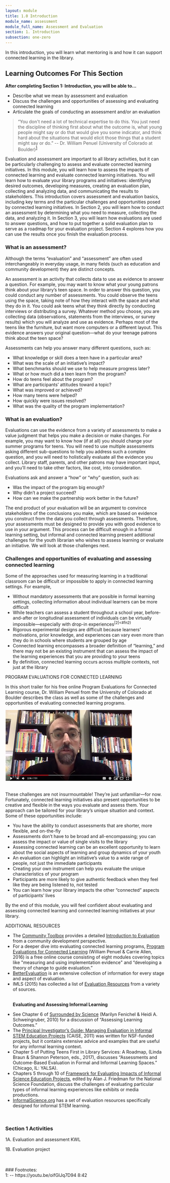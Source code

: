 ```yaml
---
layout: module
title: 1.0 Introduction
module_name: assessment
module_full_name: Assessment and Evaluation
section: 1. Introduction
subsection: one-zero
---
```


In this introduction, you will learn what mentoring is and how it can support connected learning in the library.

## Learning Outcomes For This Section

**After completing Section 1: Introduction, you will be able to...**
<ul class="fancy">
  <li>Describe what we mean by assessment and evaluation</li>
  <li>Discuss the challenges and opportunities of assessing and evaluating connected learning</li>
  <li>Articulate the goals of conducting an assessment and/or an evaluation</li>
</ul>

>“You don't need a lot of technical expertise to do this. You just need the discipline of thinking first about what the outcome is, what young people might say or do that would give you some indicator, and think hard about the situations that would elicit those things that a student might say or do.” -- Dr. William Penuel (University of Colorado at Boulder)<sup>[1](#fn1)</sup>

Evaluation and assessment are important to all library activities, but it can be particularly challenging to assess and evaluate connected learning initiatives. In this module, you will learn how to assess the impacts of connected learning and evaluate connected learning initiatives. You will learn how to evaluate your library programs and initiatives: identifying desired outcomes, developing measures, creating an evaluation plan, collecting and analyzing data, and communicating the results to stakeholders. This introduction covers assessment and evaluation basics, including key terms and the particular challenges and opportunities posed by connected learning initiatives. In Section 2, you will learn how to conduct an assessment by determining what you need to measure, collecting the data, and analyzing it. In Section 3, you will learn how evaluations are used to answer questions, and how to put together a solid evaluation plan to serve as a roadmap for your evaluation project. Section 4 explores how you can use the results once you finish the evaluation process.  

### What is an assessment?  

Although the terms “evaluation” and “assessment” are often used interchangeably in everyday usage, in many fields (such as education and community development) they are distinct concepts.  

An assessment is an activity that collects data to use as evidence to answer a question. For example, you may want to know what your young patrons think about your library’s teen space. In order to answer this question, you could conduct any number of assessments. You could observe the teens using the space, taking note of how they interact with the space and what they do in it. You could ask teens what they think directly by conducting interviews or distributing a survey. Whatever method you choose, you are collecting data (observations, statements from the interviews, or survey results) which you will analyze and use as evidence. Perhaps most of the teens like the furniture, but want more computers or a different layout. This evidence answers your original question—what do your teenage patrons think about the teen space?  

Assessments can help you answer many different questions, such as: 
- What knowledge or skill does a teen have in a particular area?  
- What was the scale of an initiative’s impact?  
- What benchmarks should we use to help measure progress later?  
- What or how much did a teen learn from the program?  
- How do teens feel about the program? 
- What are participants’ attitudes toward a topic? 
- What was improved or achieved?  
- How many teens were helped?  
- How quickly were issues resolved?  
- What was the quality of the program implementation? 

### What is an evaluation? 

Evaluations can use the evidence from a variety of assessments to make a value judgment that helps you make a decision or make changes. For example, you may want to know how (if at all) you should change your summer programs for teens. You will need to use multiple assessments asking different sub-questions to help you address such a complex question, and you will need to holistically evaluate all the evidence you collect. Library staff, parents, and other patrons may have important input, and you’ll need to take other factors, like cost, into consideration. 

Evaluations ask and answer a “how” or “why” question, such as:  
- Was the impact of the program big enough?  
- Why didn’t a project succeed?  
- How can we make the partnership work better in the future?  

The end product of your evaluation will be an argument to convince stakeholders of the conclusions you make, which are based on evidence you construct from the data you collect through assessments. Therefore, your assessments must be designed to provide you with good evidence to use in your argument. This process can be difficult enough in a formal learning setting, but informal and connected learning present additional challenges for the youth librarian who wishes to assess learning or evaluate an initiative. We will look at those challenges next.  

### Challenges and opportunities of evaluating and assessing connected learning 

Some of the approaches used for measuring learning in a traditional classroom can be difficult or impossible to apply in connected learning settings. For example, 
- Without mandatory assessments that are possible in formal learning settings, collecting information about individual learners can be more difficult 
- While teachers can assess a student throughout a school year, before-and-after or longitudinal assessment of individuals can be virtually impossible—especially with drop-in experiences<sup>[2]<#fn2)</sup> 
- Rigorous experimental designs are difficult because learners’ motivations, prior knowledge, and experiences can vary even more than they do in schools where students are grouped by age 
- Connected learning encompasses a broader definition of “learning,” and there may not be an existing instrument that can assess the impact of the learning experiences that you are providing to your teens 
- By definition, connected learning occurs across multiple contexts, not just at the library 

<div class="explanatory">
  <p><span class="box-title">PROGRAM EVALUATIONS FOR CONNECTED LEARNING</span></p> 
<p>In this short trailer for his free online Program Evaluations for Connected Learning course, Dr. William Penuel from the University of Colorado at Boulder describes the class as well as some of the challenges and opportunities of evaluating connected learning programs.</p>
<span><a href="https://youtu.be/u6rguxNk8kY"><img src="https://github.com/ConnectedLib/Connected-Learning-Modules/blob/master/images/assessment_section-1-0.jpg"/></a></span>
</div>
<br>

These challenges are not insurmountable! They’re just unfamiliar—for now. Fortunately, connected learning initiatives also present opportunities to be creative and flexible in the ways you evaluate and assess them. Your approach can be tailored for your library’s unique situation and context. Some of these opportunities include:  
- You have the ability to conduct assessments that are shorter, more flexible, and on-the-fly 
- Assessments don’t have to be broad and all-encompassing; you can assess the impact or value of single visits to the library 
- Assessing connected learning can be an excellent opportunity to learn about the social aspects of learning and group dynamics of your youth 
- An evaluation can highlight an initiative’s value to a wide range of people, not just the immediate participants 
- Creating your own instrument can help you evaluate the unique characteristics of your program 
- Participants are more likely to give authentic feedback when they feel like they are being listened to, not tested 
- You can learn how your library impacts the other “connected” aspects of participants’ lives 

By the end of this module, you will feel confident about evaluating and assessing connected learning and connected learning initiatives at your library.  

<div class="explanatory">  

  <p><span class="box-title">ADDITIONAL RESOURCES</span></p> 

<ul>
  <li>The <a href="http://ctb.ku.edu/en/table-of-contents" target="_blank">Community Toolbox</a> provides a detailed <a href="http://ctb.ku.edu/en/table-of-contents/evaluate/evaluation" target="_blank">Introduction to Evaluation</a> from a community development perspective.</li>

  <li>For a deeper dive into evaluating connected learning programs, <a href="https://dmlcommons.net/2016-course/" target="_blank">Program Evaluations for Connected Learning</a> (William Penuel & Carrie Allen, 2016) is a free online course consisting of eight modules covering topics like "measuring and using implementation evidence" and “developing a theory of change to guide evaluation.”</li>

  <li><a href="http://www.betterevaluation.org/" target="_blank">BetterEvaluation</a> is an extensive collection of information for every stage and aspect of evaluation.</li>

  <li>IMLS (2015) has collected a list of <a href="https://www.imls.gov/research-evaluation/evaluation-resources" target="_blank">Evaluation Resources</a> from a variety of sources.</li>

<br><b>Evaluating and Assessing Informal Learning</b>

  <li>See Chapter 6 of <a href="http://www.nap.edu/catalog/12614" target="_blank">Surrounded by Science</a> (Marilyn Fenichel & Heidi A. Schweingruber, 2010) for a discussion of “Assessing Learning Outcomes.”</li>

  <li>The <a href="http://www.informalscience.org/evaluation/pi-guide" target="_blank">Principal Investigator’s Guide: Managing Evaluation in Informal STEM Education Projects</a> (CAISE, 2011) was written for NSF-funded projects, but it contains extensive advice and examples that are useful for any informal learning context.</li> 

  <li>Chapter 5 of Putting Teens First in Library Services: A Roadmap, (Linda Braun & Shannon Peterson, eds., 2017), discusses “Assessments and Outcome-Based Evaluation in Formal and Informal Learning Spaces.” (Chicago, IL: YALSA).</li>

  <li>Chapters 5 through 10 of <a href="http://www.informalscience.org/framework-evaluating-impacts-informal-science-education-projects" target="_blank">Framework for Evaluating Impacts of Informal Science Education Projects</a>, edited by Alan J. Friedman for the National Science Foundation, discuss the challenges of evaluating particular types of informal learning experiences like exhibits or media productions.</li>

  <li><a href="http://www.informalscience.org/evaluation" target="_blank">InformalScience.org</a> has a set of evaluation resources specifically designed for informal STEM learning.</li>
  </ul>
  </div> 
<br>


### Section 1 Activities 

1A. Evaluation and assessment KWL  

1B. Evaluation project 

<br>
<br>
### Footnotes:
<br>
<a name="fn1">1</a>:  -- https://youtu.be/oifGIJq7D94 8:42
